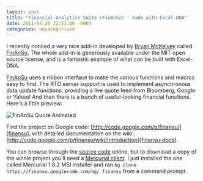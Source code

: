 ```yaml
---
layout: post
title: "Financial Analytics Suite (FinAnSu) - made with Excel-DNA"
date: 2011-04-28 22:51:00 -0000
categories: uncategorized
---
```

I recently noticed a very nice add-in developed by [Bryan McKelvey][bryan-mckelvey] called [FinAnSu][finansu]. The whole add-in is generously available under the MIT open source license, and is a fantastic example of what can be built with Excel-DNA.

[FinAnSu][finansu] uses a ribbon interface to make the various functions and macros easy to find. The RTD server support is used to implement asynchronous data update functions, providing a live quote feed from Bloomberg, Google or Yahoo! And then there is a bunch of useful-looking financial functions. Here's a little preview:

![FinAnSu Quote Animated][finansu-quote-img]

Find the project on Google code: [http://code.google.com/p/finansu/][finansu], with detailed documentation on the wiki: [http://code.google.com/p/finansu/wiki/Introduction][finansu-docs].

You can browse through the [source code][finansu-source] online, but to download a copy of the whole project you'll need a [Mercurial client][mercurial-client]. I just installed the one called Mercurial 1.8.2 MSI installer and ran `hg clone https://finansu.googlecode.com/hg/ finansu` from a command prompt.

[bryan-mckelvey]: http://www.brymck.com/
[finansu]: http://code.google.com/p/finansu/
[finansu-quote-img]: /images/finansu-quote-animated.gif "FinAnSu Quote Animated"
[finansu-docs]: http://code.google.com/p/finansu/wiki/Introduction
[finansu-source]: http://code.google.com/p/finansu/source/browse/
[mercurial-client]: http://mercurial.selenic.com/downloads/
